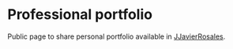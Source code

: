 # Professional portfolio
Public page to share personal portfolio available in [JJavierRosales](https://jjavierrosales.github.io.).
